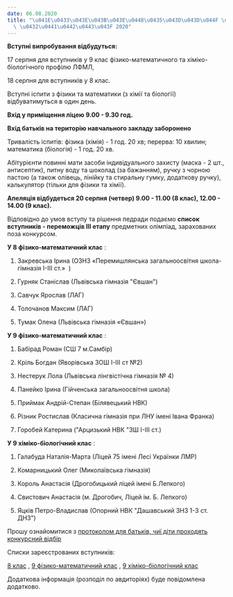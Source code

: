 ```yaml
---
date: 06.08.2020
title: "\u041E\u0433\u043E\u043B\u043E\u0448\u0435\u043D\u043D\u044F \u043F\u0440\u043E\
  \ \u0432\u0441\u0442\u0443\u043F 2020"
---
```

**Вступні випробування відбудуться:**

17 серпня для вступників у 9 клас фізико-математичного та хіміко-біологічного профілю ЛФМЛ,

18 серпня для вступників у 8 клас.

Вступні іспити з фізики та математики (з хімії та біології) відбуватимуться в один день.

**Вхід у приміщення ліцею 9.00 - 9.30 год.**

**Вхід батьків на територію навчального закладу заборонено**

Тривалість іспитів: фізика (хімія) - 1 год. 20 хв; перерва: 10 хвилин; математика (біологія) - 1 год. 20 хв.

Абітурієнти повинні мати засоби індивідуального захисту (маска - 2 шт., антисептик), питну воду та шоколад (за бажанням), ручку з чорною пастою (а також олівець, лінійку та стиральну гумку, додаткову ручку), калькулятор (тільки для фізики та хімії).

**Апеляція відбудеться 20 серпня (четвер) 9.00 - 11.00 (8 клас), 12.00 - 14.00 (9 клас).**

Відповідно до умов вступу та рішення педради подаємо
**список вступників - переможців ІІІ етапу**
предметних олімпіад, зарахованих поза конкурсом.

**У 8 фізико-математичний клас**
:

1. Закревська Ірина (ОЗНЗ «Перемишлянська загальноосвітня школа-гімназія І-ІІІ ст.»  )

2. Гурняк Станіслав (Львівська гімназія "Євшан")

3. Савчук Ярослав (ЛАГ)

4. Толочанов Максим (ЛАГ)

5. Тумак Олена (Львівська гімназія «Євшан»)

**У 9 фізико-математичний клас**
:

1. Бабірад Роман (СШ 7 м.Самбір)

2. Кріль Богдан (Яворівська ЗОШ І-ІІІ ст №2)

3. Нестерук Лола (Львівська лінгвістічна гімназія № 4)

4. Панейко Ірина (Гійченська загальноосвітня школа)

5. Приймак Андрій-Степан (Білявецький НВК)

6. Різник Ростислав (Класична гімназія при ЛНУ імені Івана Франка)

7. Горобей Катерина ("Арцизький НВК "ЗШ I-III ст.)

**У 9 хіміко-біологічний клас**
:

1. Галабуда Наталія-Марта (Ліцей 75 імені Лесі Українки ЛМР)

2. Комарницький Олег (Миколаївська гімназія)

3. Король Анастасія (Дрогобицький ліцей імені Б.Лепкого)

4. Свистович Анастасія (м. Дрогобич, Ліцей ім. Б. Лепкого)

5. Яцків Петро-Владислав (Опорний НВК "Дашавський ЗНЗ 1-3 ст. ДНЗ")

Прошу ознайомитися з
[протоколом для батьків, чиї діти проходять конкурсний відбір](/files/оголошення-про-вступ-протокол-для-батьків.docx "Протокол для батьків.docx")

Списки зареєстрованих вступників:

[8 клас](/files/оголошення-про-вступ-вступники-8.docx "Вступники 8.docx")
,
[9 фізико-математичний клас](/files/оголошення-про-вступ-вступники-9-фм.docx "Вступники 9 фм.docx")
,
[9 хіміко-біологічний клас](/files/оголошення-про-вступ-вступники-9-хб.docx "Вступники 9 хб.docx")

Додаткова інформація (розподіл по авдиторіях) буде повідомлена додатково.